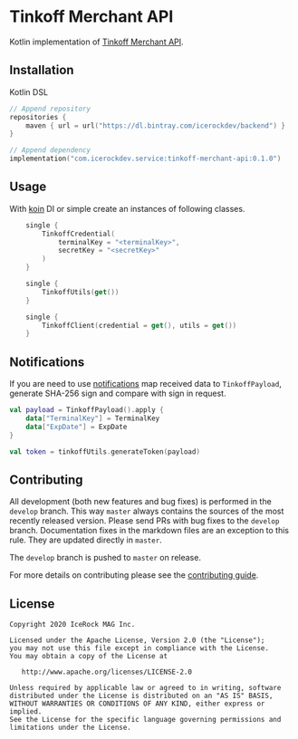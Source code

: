 # Tinkoff Merchant API

Kotlin implementation of [Tinkoff Merchant API](https://oplata.tinkoff.ru/develop/api/payments/).

## Installation
Kotlin DSL
```kotlin
// Append repository
repositories {
    maven { url = url("https://dl.bintray.com/icerockdev/backend") }
}

// Append dependency
implementation("com.icerockdev.service:tinkoff-merchant-api:0.1.0")
```

## Usage
With [koin](https://github.com/InsertKoinIO/koin) DI or simple create an instances of following classes.
```kotlin
    single {
        TinkoffCredential(
            terminalKey = "<terminalKey>",
            secretKey = "<secretKey>"
        )
    }

    single {
        TinkoffUtils(get())
    }

    single {
        TinkoffClient(credential = get(), utils = get())
    }
```

## Notifications
If you are need to use [notifications](https://oplata.tinkoff.ru/develop/api/notifications/) map received data 
to `TinkoffPayload`, generate SHA-256 sign and compare with sign in request.
```kotlin
val payload = TinkoffPayload().apply {
    data["TerminalKey"] = TerminalKey
    data["ExpDate"] = ExpDate
}

val token = tinkoffUtils.generateToken(payload)
```
 
## Contributing
All development (both new features and bug fixes) is performed in the `develop` branch. This way `master` always contains the sources of the most recently released version. Please send PRs with bug fixes to the `develop` branch. Documentation fixes in the markdown files are an exception to this rule. They are updated directly in `master`.

The `develop` branch is pushed to `master` on release.

For more details on contributing please see the [contributing guide](CONTRIBUTING.md).

## License
        
    Copyright 2020 IceRock MAG Inc.
    
    Licensed under the Apache License, Version 2.0 (the "License");
    you may not use this file except in compliance with the License.
    You may obtain a copy of the License at
    
       http://www.apache.org/licenses/LICENSE-2.0
    
    Unless required by applicable law or agreed to in writing, software
    distributed under the License is distributed on an "AS IS" BASIS,
    WITHOUT WARRANTIES OR CONDITIONS OF ANY KIND, either express or implied.
    See the License for the specific language governing permissions and
    limitations under the License.
    
